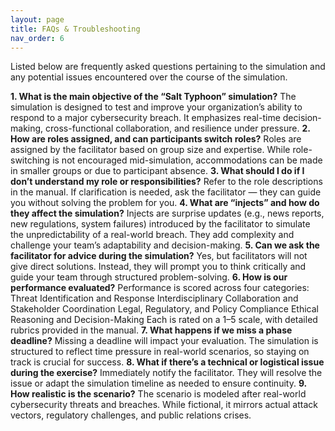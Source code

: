 ```yaml
---
layout: page
title: FAQs & Troubleshooting
nav_order: 6
---
```


Listed below are frequently asked questions pertaining to the simulation and any potential issues encountered over the course of the simulation.


**1. What is the main objective of the “Salt Typhoon” simulation?**
The simulation is designed to test and improve your organization’s ability to respond to a major cybersecurity breach. It emphasizes real-time decision-making, cross-functional collaboration, and resilience under pressure.
**2. How are roles assigned, and can participants switch roles?**
Roles are assigned by the facilitator based on group size and expertise. While role-switching is not encouraged mid-simulation, accommodations can be made in smaller groups or due to participant absence.
**3. What should I do if I don’t understand my role or responsibilities?**
Refer to the role descriptions in the manual. If clarification is needed, ask the facilitator — they can guide you without solving the problem for you.
**4. What are “injects” and how do they affect the simulation?**
Injects are surprise updates (e.g., news reports, new regulations, system failures) introduced by the facilitator to simulate the unpredictability of a real-world breach. They add complexity and challenge your team’s adaptability and decision-making.
**5. Can we ask the facilitator for advice during the simulation?**
Yes, but facilitators will not give direct solutions. Instead, they will prompt you to think critically and guide your team through structured problem-solving.
**6. How is our performance evaluated?**
Performance is scored across four categories:
Threat Identification and Response
Interdisciplinary Collaboration and Stakeholder Coordination
Legal, Regulatory, and Policy Compliance
Ethical Reasoning and Decision-Making
Each is rated on a 1–5 scale, with detailed rubrics provided in the manual.
**7. What happens if we miss a phase deadline?**
Missing a deadline will impact your evaluation. The simulation is structured to reflect time pressure in real-world scenarios, so staying on track is crucial for success.
**8. What if there’s a technical or logistical issue during the exercise?**
Immediately notify the facilitator. They will resolve the issue or adapt the simulation timeline as needed to ensure continuity.
**9. How realistic is the scenario?**
The scenario is modeled after real-world cybersecurity threats and breaches. While fictional, it mirrors actual attack vectors, regulatory challenges, and public relations crises.


